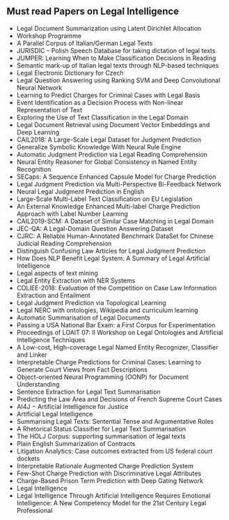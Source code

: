 <h2> Must read Papers on Legal Intelligence</h2>

<ul>

                             

 <li><a target="_blank" href="https://github.com/manjunath5496/Must-read-Papers-on-Legal-Intelligence/blob/master/pli(1).pdf" style="text-decoration:none;">Legal Document Summarization using Latent Dirichlet Allocation</a></li>

 <li><a target="_blank" href="https://github.com/manjunath5496/Must-read-Papers-on-Legal-Intelligence/blob/master/pli(2).pdf" style="text-decoration:none;">Workshop Programme</a></li>

<li><a target="_blank" href="https://github.com/manjunath5496/Must-read-Papers-on-Legal-Intelligence/blob/master/pli(3).pdf" style="text-decoration:none;">A Parallel Corpus of Italian/German Legal Texts</a></li>
 <li><a target="_blank" href="https://github.com/manjunath5496/Must-read-Papers-on-Legal-Intelligence/blob/master/pli(4).pdf" style="text-decoration:none;">JURISDIC – Polish Speech Database for taking dictation of legal texts</a></li>                              




<li><a target="_blank" href="https://github.com/manjunath5496/Must-read-Papers-on-Legal-Intelligence/blob/master/pli(5).pdf" style="text-decoration:none;">JUMPER: Learning When to Make Classification Decisions in Reading</a></li>
<li><a target="_blank" href="https://github.com/manjunath5496/Must-read-Papers-on-Legal-Intelligence/blob/master/pli(6).pdf" style="text-decoration:none;">Semantic mark-up of Italian legal texts through NLP-based techniques</a></li>
 <li><a target="_blank" href="https://github.com/manjunath5496/Must-read-Papers-on-Legal-Intelligence/blob/master/pli(7).pdf" style="text-decoration:none;">Legal Electronic Dictionary for Czech </a></li>

 <li><a target="_blank" href="https://github.com/manjunath5496/Must-read-Papers-on-Legal-Intelligence/blob/master/pli(8).pdf" style="text-decoration:none;"> Legal Question Answering using Ranking SVM and Deep Convolutional Neural Network </a></li>
   <li><a target="_blank" href="https://github.com/manjunath5496/Must-read-Papers-on-Legal-Intelligence/blob/master/pli(9).pdf" style="text-decoration:none;">Learning to Predict Charges for Criminal Cases with Legal Basis</a></li>
  
   
 <li><a target="_blank" href="https://github.com/manjunath5496/Must-read-Papers-on-Legal-Intelligence/blob/master/pli(10).pdf" style="text-decoration:none;">Event Identification as a Decision Process with Non-linear Representation of Text</a></li>                              
<li><a target="_blank" href="https://github.com/manjunath5496/Must-read-Papers-on-Legal-Intelligence/blob/master/pli(11).pdf" style="text-decoration:none;">Exploring the Use of Text Classification in the Legal Domain</a></li>
<li><a target="_blank" href="https://github.com/manjunath5496/Must-read-Papers-on-Legal-Intelligence/blob/master/pli(12).pdf" style="text-decoration:none;">Legal Document Retrieval using Document Vector Embeddings and Deep Learning</a></li>
<li><a target="_blank" href="https://github.com/manjunath5496/Must-read-Papers-on-Legal-Intelligence/blob/master/pli(13).pdf" style="text-decoration:none;">CAIL2018: A Large-Scale Legal Dataset for Judgment Prediction</a></li>

<li><a target="_blank" href="https://github.com/manjunath5496/Must-read-Papers-on-Legal-Intelligence/blob/master/pli(14).pdf" style="text-decoration:none;">Generalize Symbolic Knowledge With Neural Rule Engine</a></li>
                              
<li><a target="_blank" href="https://github.com/manjunath5496/Must-read-Papers-on-Legal-Intelligence/blob/master/pli(15).pdf" style="text-decoration:none;">Automatic Judgment Prediction via Legal Reading Comprehension</a></li>

<li><a target="_blank" href="https://github.com/manjunath5496/Must-read-Papers-on-Legal-Intelligence/blob/master/pli(16).pdf" style="text-decoration:none;">Neural Entity Reasoner for Global Consistency in Named Entity Recognition</a></li>

  <li><a target="_blank" href="https://github.com/manjunath5496/Must-read-Papers-on-Legal-Intelligence/blob/master/pli(17).pdf" style="text-decoration:none;">SECaps: A Sequence Enhanced Capsule Model for Charge Prediction</a></li>   
  
<li><a target="_blank" href="https://github.com/manjunath5496/Must-read-Papers-on-Legal-Intelligence/blob/master/pli(18).pdf" style="text-decoration:none;">Legal Judgment Prediction via Multi-Perspective Bi-Feedback Network</a></li> 

  
<li><a target="_blank" href="https://github.com/manjunath5496/Must-read-Papers-on-Legal-Intelligence/blob/master/pli(19).pdf" style="text-decoration:none;">Neural Legal Judgment Prediction in English</a></li> 

<li><a target="_blank" href="https://github.com/manjunath5496/Must-read-Papers-on-Legal-Intelligence/blob/master/pli(20).pdf" style="text-decoration:none;">Large-Scale Multi-Label Text Classification on EU Legislation</a></li>

<li><a target="_blank" href="https://github.com/manjunath5496/Must-read-Papers-on-Legal-Intelligence/blob/master/pli(21).pdf" style="text-decoration:none;">An External Knowledge Enhanced Multi-label Charge Prediction Approach with Label Number Learning</a></li>
<li><a target="_blank" href="https://github.com/manjunath5496/Must-read-Papers-on-Legal-Intelligence/blob/master/pli(22).pdf" style="text-decoration:none;">CAIL2019-SCM: A Dataset of Similar Case Matching in Legal Domain</a></li> 
 
 
 
 
 
 <li><a target="_blank" href="https://github.com/manjunath5496/Must-read-Papers-on-Legal-Intelligence/blob/master/pli(23).pdf" style="text-decoration:none;">JEC-QA: A Legal-Domain Question Answering Dataset</a></li> 
 

   <li><a target="_blank" href="https://github.com/manjunath5496/Must-read-Papers-on-Legal-Intelligence/blob/master/pli(24).pdf" style="text-decoration:none;">CJRC: A Reliable Human-Annotated Benchmark DataSet for Chinese Judicial Reading Comprehension</a></li>
 
   <li><a target="_blank" href="https://github.com/manjunath5496/Must-read-Papers-on-Legal-Intelligence/blob/master/pli(25).pdf" style="text-decoration:none;">Distinguish Confusing Law Articles for Legal Judgment Prediction</a></li>                              
 <li><a target="_blank" href="https://github.com/manjunath5496/Must-read-Papers-on-Legal-Intelligence/blob/master/pli(26).pdf" style="text-decoration:none;">How Does NLP Benefit Legal System: A Summary of Legal Artificial Intelligence</a></li>
 
 
 
 <li><a target="_blank" href="https://github.com/manjunath5496/Must-read-Papers-on-Legal-Intelligence/blob/master/pli(27).pdf" style="text-decoration:none;">Legal aspects of text mining</a></li>
   
 
   <li><a target="_blank" href="https://github.com/manjunath5496/Must-read-Papers-on-Legal-Intelligence/blob/master/pli(28).pdf" style="text-decoration:none;"> Legal Entity Extraction with NER Systems</a></li>
 
   <li><a target="_blank" href="https://github.com/manjunath5496/Must-read-Papers-on-Legal-Intelligence/blob/master/pli(29).pdf" style="text-decoration:none;">COLIEE-2018: Evaluation of the Competition on Case Law Information Extraction and Entailment</a></li>                              

  <li><a target="_blank" href="https://github.com/manjunath5496/Must-read-Papers-on-Legal-Intelligence/blob/master/pli(30).pdf" style="text-decoration:none;">Legal Judgment Prediction via Topological Learning</a></li>
 
   <li><a target="_blank" href="https://github.com/manjunath5496/Must-read-Papers-on-Legal-Intelligence/blob/master/pli(31).pdf" style="text-decoration:none;">Legal NERC with ontologies, Wikipedia and curriculum learning</a></li> 
    <li><a target="_blank" href="https://github.com/manjunath5496/Must-read-Papers-on-Legal-Intelligence/blob/master/pli(32).pdf" style="text-decoration:none;">Automatic Summarisation of Legal Documents</a></li> 

   <li><a target="_blank" href="https://github.com/manjunath5496/Must-read-Papers-on-Legal-Intelligence/blob/master/pli(33).pdf" style="text-decoration:none;">Passing a USA National Bar Exam: a First Corpus for Experimentation</a></li>                              

  <li><a target="_blank" href="https://github.com/manjunath5496/Must-read-Papers-on-Legal-Intelligence/blob/master/pli(34).pdf" style="text-decoration:none;">Proceedings of LOAIT 07: II Workshop on Legal Ontologies and Artificial Intelligence Techniques</a></li> 
 
  <li><a target="_blank" href="https://github.com/manjunath5496/Must-read-Papers-on-Legal-Intelligence/blob/master/pli(35).pdf" style="text-decoration:none;">A Low-cost, High-coverage Legal Named Entity Recognizer, Classifier and Linker</a></li> 

  <li><a target="_blank" href="https://github.com/manjunath5496/Must-read-Papers-on-Legal-Intelligence/blob/master/pli(36).pdf" style="text-decoration:none;">Interpretable Charge Predictions for Criminal Cases: Learning to Generate Court Views from Fact Descriptions</a></li> 
 
<li><a target="_blank" href="https://github.com/manjunath5496/Must-read-Papers-on-Legal-Intelligence/blob/master/pli(37).pdf" style="text-decoration:none;">Object-oriented Neural Programming (OONP) for Document Understanding</a></li>
 <li><a target="_blank" href="https://github.com/manjunath5496/Must-read-Papers-on-Legal-Intelligence/blob/master/pli(38).pdf" style="text-decoration:none;">Sentence Extraction for Legal Text Summarisation</a></li>
<li><a target="_blank" href="https://github.com/manjunath5496/Must-read-Papers-on-Legal-Intelligence/blob/master/pli(39).pdf" style="text-decoration:none;">Predicting the Law Area and Decisions of French Supreme Court Cases</a></li>
 <li><a target="_blank" href="https://github.com/manjunath5496/Must-read-Papers-on-Legal-Intelligence/blob/master/pli(40).pdf" style="text-decoration:none;">AI4J &minus; Artificial Intelligence for Justice</a></li>                              
<li><a target="_blank" href="https://github.com/manjunath5496/Must-read-Papers-on-Legal-Intelligence/blob/master/pli(41).pdf" style="text-decoration:none;">Artificial Legal Intelligence</a></li>
<li><a target="_blank" href="https://github.com/manjunath5496/Must-read-Papers-on-Legal-Intelligence/blob/master/pli(42).pdf" style="text-decoration:none;">Summarising Legal Texts: Sentential Tense and Argumentative Roles</a></li>
 
  <li><a target="_blank" href="https://github.com/manjunath5496/Must-read-Papers-on-Legal-Intelligence/blob/master/pli(43).pdf" style="text-decoration:none;">A Rhetorical Status Classifier for Legal Text Summarisation</a></li>
 <li><a target="_blank" href="https://github.com/manjunath5496/Must-read-Papers-on-Legal-Intelligence/blob/master/pli(44).pdf" style="text-decoration:none;">The HOLJ Corpus: supporting summarisation of legal texts</a></li>
   <li><a target="_blank" href="https://github.com/manjunath5496/Must-read-Papers-on-Legal-Intelligence/blob/master/pli(45).pdf" style="text-decoration:none;">Plain English Summarization of Contracts</a></li>  
   
<li><a target="_blank" href="https://github.com/manjunath5496/Must-read-Papers-on-Legal-Intelligence/blob/master/pli(46).pdf" style="text-decoration:none;">Litigation Analytics: Case outcomes extracted from US federal court dockets</a></li> 
                             
<li><a target="_blank" href="https://github.com/manjunath5496/Must-read-Papers-on-Legal-Intelligence/blob/master/pli(47).pdf" style="text-decoration:none;">Interpretable Rationale Augmented Charge Prediction System</a></li>
<li><a target="_blank" href="https://github.com/manjunath5496/Must-read-Papers-on-Legal-Intelligence/blob/master/pli(48).pdf" style="text-decoration:none;">Few-Shot Charge Prediction with Discriminative Legal Attributes</a></li>

<li><a target="_blank" href="https://github.com/manjunath5496/Must-read-Papers-on-Legal-Intelligence/blob/master/pli(49).pdf" style="text-decoration:none;">Charge-Based Prison Term Prediction with Deep Gating Network</a></li>

<li><a target="_blank" href="https://github.com/manjunath5496/Must-read-Papers-on-Legal-Intelligence/blob/master/pli(50).pdf" style="text-decoration:none;">Legal Intelligence</a></li>

<li><a target="_blank" href="https://github.com/manjunath5496/Must-read-Papers-on-Legal-Intelligence/blob/master/pli(51).pdf" style="text-decoration:none;">Legal Intelligence Through Artificial Intelligence Requires Emotional Intelligence: A New Competency Model for the 21st Century Legal Professional</a></li>



   </ul>                           
